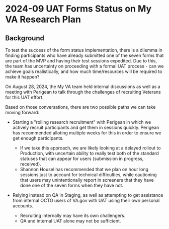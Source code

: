 # 2024-09 UAT Forms Status on My VA Research Plan

## Background

To test the success of the form status implementation, there is a dilemma in finding participants who have already submitted one of the seven forms that are part of the MVP and having their test sessions expedited. Due to this, the team has uncertainty on proceeding with a formal UAT process - can we achieve goals realistically, and how much time/resources will be required to make it happen? 

On August 28, 2024, the My VA team held internal discussions as well as a meeting with Perigean to talk through the challenges of recruiting Veterans for this UAT effort. 

Based on those conversations, there are two possible paths we can take moving forward:

- Starting a "rolling research recruitment" with Perigean in which we actively recruit participants and get them in sessions quickly. Perigean has recommended alloting multiple weeks for this in order to ensure we get enough participants.

  - If we take this approach, we are likely looking at a delayed rollout to Production, with uncertain ability to really test both of the standard statuses that can appear for users (submission in progress, received).
  - Shannon Housel has recommended that we plan on hour long sessions just to account for technical difficulties, while cautioning that users may unintentionally report in screeners that they have done one of the seven forms when they have not.

- Relying instead on QA in Staging, as well as attempting to get assistance from internal OCTO users of VA.gov with UAT using their own personal accounts.

  - Recruiting internally may have its own challengers.
  - QA and internal UAT alone may not be sufficient. 
